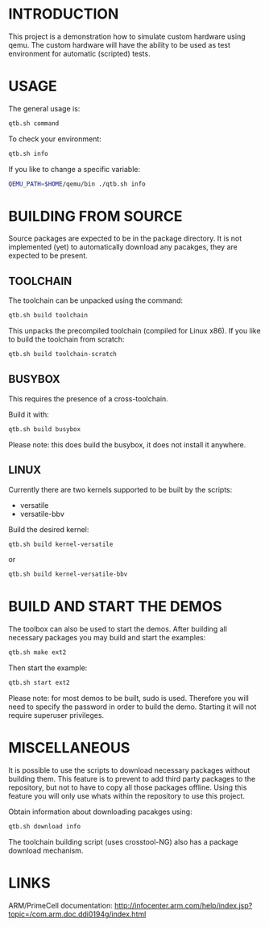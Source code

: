 INTRODUCTION
============

This project is a demonstration how to simulate custom hardware using qemu.
The custom hardware will have the ability to be used as test environment
for automatic (scripted) tests.


USAGE
=====

The general usage is:

```bash
qtb.sh command
```

To check your environment:
```bash
qtb.sh info
```

If you like to change a specific variable:
```bash
QEMU_PATH=$HOME/qemu/bin ./qtb.sh info
```


BUILDING FROM SOURCE
====================

Source packages are expected to be in the package directory. It is not implemented (yet) to
automatically download any pacakges, they are expected to be present.

TOOLCHAIN
---------

The toolchain can be unpacked using the command:

```bash
qtb.sh build toolchain
```

This unpacks the precompiled toolchain (compiled for Linux x86). If you like
to build the toolchain from scratch:

```bash
qtb.sh build toolchain-scratch
```


BUSYBOX
-------

This requires the presence of a cross-toolchain.

Build it with:

```bash
qtb.sh build busybox
```

Please note: this does build the busybox, it does not install it anywhere.


LINUX
-----

Currently there are two kernels supported to be built by the scripts:
- versatile
- versatile-bbv

Build the desired kernel:

```bash
qtb.sh build kernel-versatile
```

or

```bash
qtb.sh build kernel-versatile-bbv
```


BUILD AND START THE DEMOS
=========================

The toolbox can also be used to start the demos. After building all necessary packages
you may build and start the examples:

```bash
qtb.sh make ext2
```
Then start the example:
```bash
qtb.sh start ext2
```

Please note: for most demos to be built, sudo is used. Therefore you will need to
specify the password in order to build the demo. Starting it will not require
superuser privileges.


MISCELLANEOUS
=============

It is possible to use the scripts to download necessary packages without building
them. This feature is to prevent to add third party packages to the repository, but
not to have to copy all those packages offline. Using this feature you will only
use whats within the repository to use this project.

Obtain information about downloading pacakges using:
```bash
qtb.sh download info
```

The toolchain building script (uses crosstool-NG) also has a package download
mechanism.


LINKS
=====

ARM/PrimeCell documentation: http://infocenter.arm.com/help/index.jsp?topic=/com.arm.doc.ddi0194g/index.html


